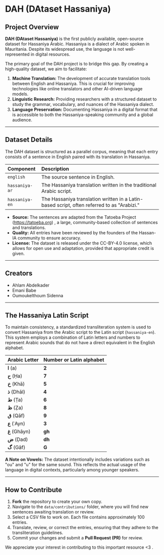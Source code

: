 # DAH (DAtaset Hassaniya)

## Project Overview

**DAH (DAtaset Hassaniya)** is the first publicly available, open-source dataset for Hassaniya Arabic. Hassaniya is a dialect of Arabic spoken in Mauritania. Despite its widespread use, the language is not well-represented in digital resources.

The primary goal of the DAH project is to bridge this gap. By creating a high-quality dataset, we aim to facilitate:

1.  **Machine Translation:** The development of accurate translation tools between English and Hassaniya. This is crucial for improving technologies like online translators and other AI-driven language models.
2.  **Linguistic Research:** Providing researchers with a structured dataset to study the grammar, vocabulary, and nuances of the Hassaniya dialect.
3.  **Language Preservation:** Documenting Hassaniya in a digital format that is accessible to both the Hassaniya-speaking community and a global audience.


***

## Dataset Details

The DAH dataset is structured as a parallel corpus, meaning that each entry consists of a sentence in English paired with its translation in Hassaniya.

| Component | Description |
| :--- | :--- |
| `english` | The source sentence in English. |
| `hassaniya-ar` | The Hassaniya translation written in the traditional Arabic script. |
| `hassaniya-en` | The Hassaniya translation written in a Latin-based script, often referred to as "Arabizi." |

*   **Source:** The sentences are adapted from the Tatoeba Project (https://tatoeba.org) , a large, community-based collection of sentences and translations.
*   **Quality:** All entries have been reviewed by the founders of the Hassan-IA community to ensure accuracy.
*   **License:** The dataset is released under the CC-BY-4.0 license, which allows for open use and adaptation, provided that appropriate credit is given.

***

## Creators

  - Ahlam Abdelkader  
  - Emani Babe  
  - Oumoukelthoum Sidenna  

***

## The Hassaniya Latin Script

To maintain consistency, a standardized transliteration system is used to convert Hassaniya from the Arabic script to the Latin script (`hassaniya-en`). This system employs a combination of Latin letters and numbers to represent Arabic sounds that do not have a direct equivalent in the English alphabet.

| Arabic Letter | Number or Latin alphabet |
| :--- | :--- |
| **ا** (a) | **2** |
| **ح** (Ḥa) | **7** | 
| **خ** (Khā) | **5** | 
| **ذ** (Dhāl) | **4** | 
| **ط** (Ṭa) | **6** | 
| **ظ** (Ẓa) | **8** |
| **ق** (Qāf) | **9** |
| **ع** (ʿAyn) | **3** |
| **غ** (Ghāyn) | **gh** |
| **ض** (Ḍad) | **dh** |
| **گ** (Gāf) | **G** |

**A Note on Vowels:** The dataset intentionally includes variations such as "ou" and "u" for the same sound. This reflects the actual usage of the language in digital contexts, particularly among younger speakers.

***

## How to Contribute

1.  **Fork** the repository to create your own copy.
2.  Navigate to the `data/contributions/` folder, where you will find new sentences awaiting translation or review.
3.  Select a CSV file to work on. Each file contains approximately 100 entries.
4.  Translate, review, or correct the entries, ensuring that they adhere to the transliteration guidelines.
5.  Commit your changes and submit a **Pull Request (PR)** for review.

We appreciate your interest in contributing to this important resource <3 .
